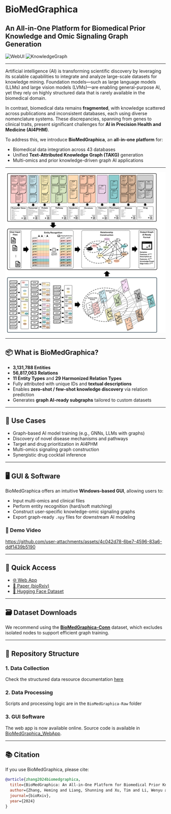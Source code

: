 # BioMedGraphica

## An All-in-One Platform for Biomedical Prior Knowledge and Omic Signaling Graph Generation

![WebUI](https://img.shields.io/badge/WebUI-BioMedGraphica-red) 
![KnowledgeGraph](https://img.shields.io/badge/Knowledge_Graph-BioMedGraphica-blue)  

---

Artificial intelligence (AI) is transforming scientific discovery by leveraging its scalable capabilities to integrate and analyze large-scale datasets for knowledge mining. Foundation models—such as large language models (LLMs) and large vision models (LVMs)—are enabling general-purpose AI, yet they rely on highly structured data that is rarely available in the biomedical domain.

In contrast, biomedical data remains **fragmented**, with knowledge scattered across publications and inconsistent databases, each using diverse nomenclature systems. These discrepancies, spanning from genes to clinical traits, present significant challenges for **AI in Precision Health and Medicine (AI4PHM)**.

To address this, we introduce **BioMedGraphica**, an **all-in-one platform** for:
- Biomedical data integration across 43 databases
- Unified **Text-Attributed Knowledge Graph (TAKG)** generation
- Multi-omics and prior knowledge-driven graph AI applications

---

![Figure 1: BioMedGraphica Workflow](./Figures/Figure1.png)

---

## 📦 What is BioMedGraphica?

- **3,131,788 Entities**  
- **56,817,063 Relations**  
- **11 Entity Types** and **29 Harmonized Relation Types**  
- Fully attributed with unique IDs and **textual descriptions**
- Enables **zero-shot / few-shot knowledge discovery** via relation prediction
- Generates **graph AI-ready subgraphs** tailored to custom datasets

---

## 🧠 Use Cases

- Graph-based AI model training (e.g., GNNs, LLMs with graphs)
- Discovery of novel disease mechanisms and pathways
- Target and drug prioritization in AI4PHM
- Multi-omics signaling graph construction
- Synergistic drug cocktail inference

---

## 🖥️ GUI & Software

BioMedGraphica offers an intuitive **Windows-based GUI**, allowing users to:
- Input multi-omics and clinical files
- Perform entity recognition (hard/soft matching)
- Construct user-specific knowledge-omic signaling graphs
- Export graph-ready `.npy` files for downstream AI modeling

### 🎥 Demo Video

https://github.com/user-attachments/assets/4c042d78-6be7-4596-83a6-ddf1439b5190

---

## 🔗 Quick Access

- [🌐 Web App](https://app.biomedgraphica.org/)
- [📄 Paper (bioRxiv)](https://www.biorxiv.org/content/10.1101/2024.12.05.627020v1)
- [📂 Hugging Face Dataset](https://huggingface.co/datasets/FuhaiLiAiLab/BioMedGraphica/tree/main)

---

## 🗃️ Dataset Downloads

We recommend using the **[BioMedGraphica-Conn](https://huggingface.co/datasets/FuhaiLiAiLab/BioMedGraphica/tree/main/BioMedGraphica-Conn)** dataset, which excludes isolated nodes to support efficient graph training.

---

## 📁 Repository Structure

### 1. Data Collection

Check the structured data resource documentation [here](./DataCollection.md)

### 2. Data Processing

Scripts and processing logic are in the `BioMedGraphica-Raw` folder

### 3. GUI Software

The web app is now available online. Source code is available in [BioMedGraphica_WebApp](https://github.com/CallOfDady/BioMedGraphica_WebApp).

---

## 📚 Citation

If you use BioMedGraphica, please cite:

```bibtex
@article{zhang2024biomedgraphica,
  title={BioMedGraphica: An All-in-One Platform for Biomedical Prior Knowledge and Omic Signaling Graph Generation},
  author={Zhang, Heming and Liang, Shunning and Xu, Tim and Li, Wenyu and Huang, Di and Dong, Yuhan and Li, Guangfu and Miller, J Philip and Goedegebuure, S Peter and Sardiello, Marco and others},
  journal={bioRxiv},
  year={2024}
}

